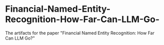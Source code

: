 # Financial-Named-Entity-Recognition-How-Far-Can-LLM-Go-
The artifacts for the paper "Financial Named Entity Recognition: How Far Can LLM Go?"

